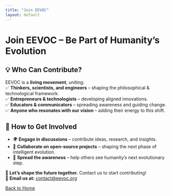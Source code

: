 ```yaml
---
title: "Join EEVOC"
layout: default
---
```


# **Join EEVOC – Be Part of Humanity’s Evolution**  

## 💡 Who Can Contribute?  
EEVOC is a **living movement**, uniting:  
✅ **Thinkers, scientists, and engineers** – shaping the philosophical & technological framework.  
✅ **Entrepreneurs & technologists** – developing aligned innovations.  
✅ **Educators & communicators** – spreading awareness and guiding change.  
✅ **Anyone who resonates with our vision** – adding their energy to this shift.  

## 🚀 How to Get Involved  
- 🌍 **Engage in discussions** – contribute ideas, research, and insights.  
- 🔬 **Collaborate on open-source projects** – shaping the next phase of intelligent evolution.  
- 📢 **Spread the awareness** – help others see humanity’s next evolutionary step.  

💬 **Let’s shape the future together.** Contact us to start contributing!  
📧 **Email us at:** [contact@eevoc.org](mailto:contact@eevoc.org)  

[Back to Home](index.md)
